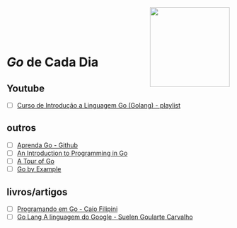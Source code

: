 <img src="https://cdn-images-1.medium.com/max/1600/1*yh90bW8jL4f8pOTZTvbzqw.png" width="180" align="right">
<br>
<br>
<br>
<br>

# _Go_ de Cada Dia


## Youtube

- [ ] [Curso de Introdução a Linguagem Go (Golang) - playlist](https://www.youtube.com/playlist?list=PLXFk6ROPeWoAvLMyJ_PPfu8oF0-N_NgEI)


## outros

- [ ] [Aprenda Go - Github](https://github.com/geiltonxavier/aprenda-go)
- [ ] [An Introduction to Programming in Go](http://www.golang-book.com/books/intro)
- [ ] [A Tour of Go](https://tour.golang.org/welcome/1)
- [ ] [Go by Example](https://gobyexample.com/)

## livros/artigos

- [ ] [Programando em Go - Caio Filipini](https://www.casadocodigo.com.br/products/livro-google-go)
- [ ] [Go Lang A linguagem do Google - Suelen Goularte Carvalho](https://www.ime.usp.br/~gold/cursos/2015/MAC5742/reports/GoLang.pdf)